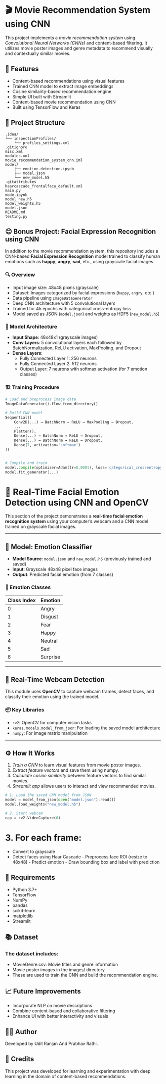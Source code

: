 # 🎬 Movie Recommendation System using CNN

This project implements a *movie recommendation system* using *Convolutional Neural Networks (CNNs)* and content-based filtering. It utilizes movie poster images and genre metadata to recommend visually and contextually similar movies.

## 🧠 Features

- Content-based recommendations using visual features
- Trained CNN model to extract image embeddings
- Cosine similarity-based recommendation engine
- Simple UI built with Streamlit
- Content-based movie recommendation using CNN
- Built using TensorFlow and Keras

## 📁 Project Structure

```
.idea/
└── inspectionProfiles/
    └── profiles_settings.xml
.gitignore
misc.xml
modules.xml
movie_recommendation_system_cnn.iml
model/
    ├── emotion-detection.ipynb
    ├── model.json
    └── new_model.h5
.gitattributes
haarcascade_frontalface_default.xml
main.py
mode.ipynb
model_new.h5
model_weights.h5
model.json
README.md
testing.py
```

## 😊 Bonus Project: Facial Expression Recognition using CNN

In addition to the movie recommendation system, this repository includes a CNN-based **Facial Expression Recognition** model trained to classify human emotions such as **happy**, **angry**, **sad**, etc., using grayscale facial images.

### 🔍 Overview

- Input image size: 48x48 pixels (grayscale)
- Dataset: Images categorized by facial expressions (`happy`, `angry`, etc.)
- Data pipeline using `ImageDataGenerator`
- Deep CNN architecture with 5 convolutional layers
- Trained for 45 epochs with categorical cross-entropy loss
- Model saved as JSON (`model.json`) and weights as HDF5 (`new_model.h5`)

### 🧠 Model Architecture

- **Input Shape**: 48x48x1 (grayscale images)
- **Conv Layers**: 5 convolutional layers each followed by BatchNormalization, ReLU activation, MaxPooling, and Dropout
- **Dense Layers**:
  - Fully Connected Layer 1: 256 neurons
  - Fully Connected Layer 2: 512 neurons
  - Output Layer: 7 neurons with softmax activation (for 7 emotion classes)

### 🏗️ Training Procedure

```python
# Load and preprocess image data
ImageDataGenerator().flow_from_directory()

# Build CNN model
Sequential([
    Conv2D(...) → BatchNorm → ReLU → MaxPooling → Dropout,
    ...
    Flatten(),
    Dense(...) → BatchNorm → ReLU → Dropout,
    Dense(...) → BatchNorm → ReLU → Dropout,
    Dense(7, activation='softmax')
])


# Compile and train
model.compile(optimizer=Adam(lr=0.0001), loss='categorical_crossentropy', metrics=['accuracy'])
model.fit_generator(...)
```
# 🎥 Real-Time Facial Emotion Detection using CNN and OpenCV

This section of the project demonstrates a **real-time facial emotion recognition system** using your computer’s webcam and a CNN model trained on grayscale facial images.

---

## 🧠 Model: Emotion Classifier

- **Model Source**: `model.json` and `new_model.h5` (previously trained and saved)
- **Input**: Grayscale 48x48 pixel face images
- **Output**: Predicted facial emotion (from 7 classes)

### 🔢 Emotion Classes
| Class Index | Emotion   |
|-------------|-----------|
| 0           | Angry     |
| 1           | Disgust   |
| 2           | Fear      |
| 3           | Happy     |
| 4           | Neutral   |
| 5           | Sad       |
| 6           | Surprise  |
---

## 📸 Real-Time Webcam Detection

This module uses **OpenCV** to capture webcam frames, detect faces, and classify their emotion using the trained model.

### 📦 Key Libraries
- `cv2`: OpenCV for computer vision tasks
- `keras.models.model_from_json`: For loading the saved model architecture
- `numpy`: For image matrix manipulation

---

## ⚙️ How It Works
1. *Train a CNN* to learn visual features from movie poster images.
2. *Extract feature vectors* and save them using numpy.
3. *Calculate cosine similarity* between feature vectors to find similar movies.
4. *Streamlit app* allows users to interact and view recommended movies.

```python
# 1. Load the saved CNN model from JSON
model = model_from_json(open("model.json").read())
model.load_weights("new_model.h5")

# 2. Start webcam
cap = cv2.VideoCapture(0)
```
# 3. For each frame:
   - Convert to grayscale
   - Detect faces using Haar Cascade
    - Preprocess face ROI (resize to 48x48)
    - Predict emotion
    - Draw bounding box and label with prediction

## 🧪 Requirements
- Python 3.7+
- TensorFlow
- NumPy
- pandas
- scikit-learn
- matplotlib
- Streamlit

## 📚 Dataset
### The dataset includes:
- MovieGenre.csv: Movie titles and genre information
- Movie poster images in the images/ directory
- These are used to train the CNN and build the recommendation engine.

## 📈 Future Improvements
- Incorporate NLP on movie descriptions
- Combine content-based and collaborative filtering
- Enhance UI with better interactivity and visuals

## 👨‍💻 Author
Developed by Udit Ranjan And Prabhav Rathi.

## 🙌 Credits
This project was developed for learning and experimentation with deep learning in the domain of content-based recommendations.
